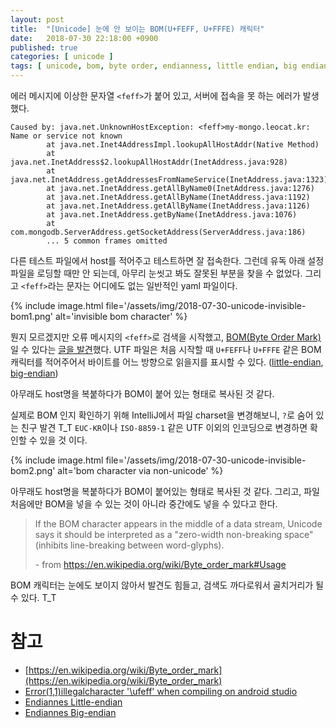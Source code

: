 ```yaml
---
layout: post
title:  "[Unicode] 눈에 안 보이는 BOM(U+FEFF, U+FFFE) 캐릭터"
date:   2018-07-30 22:18:00 +0900
published: true
categories: [ unicode ]
tags: [ unicode, bom, byte order, endianness, little endian, big endian, char, character ]
---
```


에러 메시지에 이상한 문자열 `<feff>`가 붙어 있고, 서버에 접속을 못 하는 에러가 발생했다.

```
Caused by: java.net.UnknownHostException: <feff>my-mongo.leocat.kr: Name or service not known
        at java.net.Inet4AddressImpl.lookupAllHostAddr(Native Method)
        at java.net.InetAddress$2.lookupAllHostAddr(InetAddress.java:928)
        at java.net.InetAddress.getAddressesFromNameService(InetAddress.java:1323)
        at java.net.InetAddress.getAllByName0(InetAddress.java:1276)
        at java.net.InetAddress.getAllByName(InetAddress.java:1192)
        at java.net.InetAddress.getAllByName(InetAddress.java:1126)
        at java.net.InetAddress.getByName(InetAddress.java:1076)
        at com.mongodb.ServerAddress.getSocketAddress(ServerAddress.java:186)
        ... 5 common frames omitted
```

다른 테스트 파일에서 host를 적어주고 테스트하면 잘 접속한다. 그런데 유독 아래 설정파일을 로딩할 때만 안 되는데, 아무리 눈씻고 봐도 잘못된 부분을 찾을 수 없었다. 그리고 `<feff>`라는 문자는 어디에도 없는 일반적인 yaml 파일이다.

{% include image.html file='/assets/img/2018-07-30-unicode-invisible-bom1.png' alt='invisible bom character' %}

뭔지 모르겠지만 오류 메시지의 `<feff>`로 검색을 시작했고, [BOM(Byte Order Mark)](https://en.wikipedia.org/wiki/Byte_order_mark) 일 수 있다는 [글을 발견](https://stackoverflow.com/questions/23211589/error1-1illegalcharacter-ufeff-when-compiling-on-android-studio)했다. UTF 파일은 처음 시작할 때 `U+FEFF`나 `U+FFFE` 같은 BOM 캐릭터를 적어주어서 바이트를 어느 방향으로 읽을지를 표시할 수 있다. ([little-endian](https://en.wikipedia.org/wiki/Endianness#Little), [big-endian](https://en.wikipedia.org/wiki/Endianness#Big))

아무래도 host명을 복붙하다가 BOM이 붙어 있는 형태로 복사된 것 같다.

실제로 BOM 인지 확인하기 위해 IntelliJ에서 파일 charset을 변경해보니, `?`로 숨어 있는 친구 발견 T_T `EUC-KR`이나 `ISO-8859-1` 같은 UTF 이외의 인코딩으로 변경하면 확인할 수 있을 것 이다.

{% include image.html file='/assets/img/2018-07-30-unicode-invisible-bom2.png' alt='bom character via non-unicode' %}

아무래도 host명을 복붙하다가 BOM이 붙어있는 형태로 복사된 것 같다. 그리고, 파일 처음에만 BOM을 넣을 수 있는 것이 아니라 중간에도 넣을 수 있다고 한다.

> If the BOM character appears in the middle of a data stream, Unicode says it should be interpreted as a "zero-width non-breaking space" (inhibits line-breaking between word-glyphs).
>
> \- from https://en.wikipedia.org/wiki/Byte_order_mark#Usage

BOM 캐릭터는 눈에도 보이지 않아서 발견도 힘들고, 검색도 까다로워서 골치거리가 될 수 있다. T_T


# 참고

- [https://en.wikipedia.org/wiki/Byte_order_mark](https://en.wikipedia.org/wiki/Byte_order_mark)
- [Error(1,1)illegalcharacter '\ufeff' when compiling on android studio](https://stackoverflow.com/questions/23211589/error1-1illegalcharacter-ufeff-when-compiling-on-android-studio)
- [Endiannes Little-endian](https://en.wikipedia.org/wiki/Endianness#Little)
- [Endiannes Big-endian](https://en.wikipedia.org/wiki/Endianness#Big)
